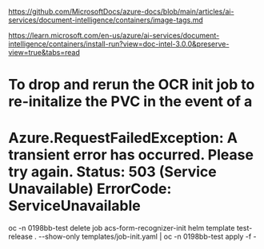 https://github.com/MicrosoftDocs/azure-docs/blob/main/articles/ai-services/document-intelligence/containers/image-tags.md


https://learn.microsoft.com/en-us/azure/ai-services/document-intelligence/containers/install-run?view=doc-intel-3.0.0&preserve-view=true&tabs=read

# To drop and rerun the OCR init job to re-initalize the PVC in the event of a 
# Azure.RequestFailedException: A transient error has occurred. Please try again. Status: 503 (Service Unavailable) ErrorCode: ServiceUnavailable
oc -n 0198bb-test delete job acs-form-recognizer-init 
helm template test-release . --show-only templates/job-init.yaml | oc -n 0198bb-test apply -f -